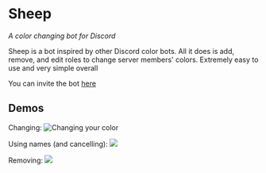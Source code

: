# Sheep
*A color changing bot for Discord*

Sheep is a bot inspired by other Discord color bots. All it does is add, remove, and edit roles to change server members' colors. Extremely easy to use and very simple overall

You can invite the bot [here](https://discordapp.com/api/oauth2/authorize?client_id=585271178180952064&permissions=8&scope=bot)

## Demos

Changing:
![Changing your color](https://cdn.discordapp.com/attachments/585890796671336451/588632273570496535/sheep_change.gif)

Using names (and cancelling):
![](https://cdn.discordapp.com/attachments/585890796671336451/588632240674570240/sheep_cancel.gif)

Removing:
![](https://cdn.discordapp.com/attachments/585890796671336451/588632221490085889/sheep_remove.gif)